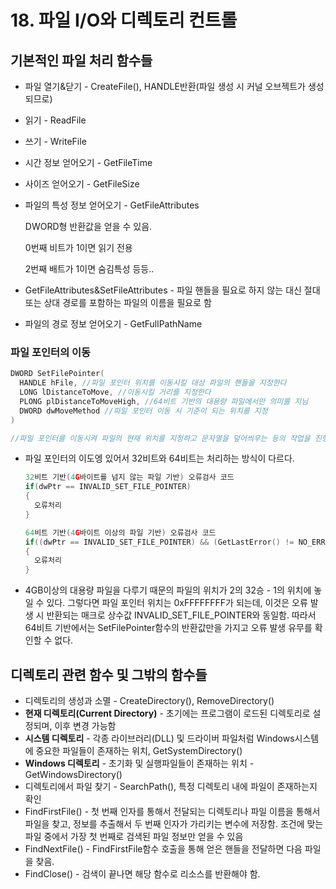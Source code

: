 # 18. 파일 I/O와 디렉토리 컨트롤

## 기본적인 파일 처리 함수들

- 파일 열기&닫기 - CreateFile(), HANDLE반환(파일 생성 시 커널 오브젝트가 생성되므로)

- 읽기 - ReadFile

- 쓰기 - WriteFile

- 시간 정보 얻어오기 - GetFileTime

- 사이즈 얻어오기 - GetFileSize

- 파일의 특성 정보 얻어오기 - GetFileAttributes

  DWORD형 반환값을 얻을 수 있음.

  0번째 비트가 1이면 읽기 전용

  2번째 배트가 1이면 숨김특성 등등..

- GetFileAttributes&SetFileAttributes - 파일 핸들을 필요로 하지 않는 대신 절대 또는 상대 경로를 포함하는 파일의 이름을 필요로 함

- 파일의 경로 정보 얻어오기 - GetFullPathName

### 파일 포인터의 이동

```c++
DWORD SetFilePointer(
  HANDLE hFile, //파일 포인터 위치를 이동시킬 대상 파일의 핸들을 지정한다
  LONG lDistanceToMove, //이동시킬 거리를 지정한다
  PLONG plDistanceToMoveHigh, //64비트 기반의 대용량 파일에서만 의미를 지님
  DWORD dwMoveMethod //파일 포인터 이동 시 기준이 되는 위치를 지정
)

//파일 포인터를 이동시켜 파일의 현재 위치를 지정하고 문자열을 덮어씌우는 등의 작업을 진행(fSeek)
```

- 파일 포인터의 이도엥 있어서 32비트와 64비트는 처리하는 방식이 다르다.

  ```c++
  32비트 기반(4G바이트를 넘지 않는 파일 기반) 오류검사 코드
  if(dwPtr == INVALID_SET_FILE_POINTER)
  {
    오류처리
  }

  64비트 기반(4G바이트 이상의 파일 기반) 오류검사 코드
  if((dwPtr == INVALID_SET_FILE_POINTER) && (GetLastError() != NO_ERROR))
  {
    오류처리
  }
  ```

- 4GB이상의 대용량 파일을 다루기 때문의 파일의 위치가 2의 32승 - 1의 위치에 놓일 수 있다. 그렇다면 파일 포인터 위치는 0xFFFFFFFF가 되는데, 이것은 오류 발생 시 반환되는 매크로 상수값 INVALID_SET_FILE_POINTER와 동일함. 따라서 64비트 기반에서는 SetFilePointer함수의 반환값만을 가지고 오류 발생 유무를 확인할 수 없다.



## 디렉토리 관련 함수 및 그밖의 함수들

- 디렉토리의 생성과 소멸 - CreateDirectory(), RemoveDirectory()
- **현재 디렉토리(Current Directory)** - 초기에는 프로그램이 로드된 디렉토리로 설정되며, 이후 변경 가능함
- **시스템 디렉토리** - 각종 라이브러리(DLL) 및 드라이버 파일처럼 Windows시스템에 중요한 파일들이 존재하는 위치, GetSystemDirectory()
- **Windows 디렉토리** - 초기화 및 실행파일들이 존재하는 위치 - GetWindowsDirectory()
- 디렉토리에서 파일 찾기 - SearchPath(), 특정 디렉토리 내에 파일이 존재하는지 확인
- FindFirstFile() - 첫 번째 인자를 통해서 전달되는 디렉토리나 파일 이름을 통해서 파일을 찾고, 정보를 추출해서 두 번째 인자가 가리키는 변수에 저장함. 조건에 맞는 파일 중에서 가장 첫 번째로 검색된 파일 정보만 얻을 수 있음
- FindNextFile() - FindFirstFile함수 호출을 통해 얻은 핸들을 전달하면 다음 파일을 찾음.
- FindClose() - 검색이 끝나면 해당 함수로 리소스를 반환해야 함.